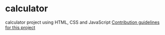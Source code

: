 # calculator
calculator project using HTML, CSS and JavaScript
[Contribution guidelines for this project](calculator/img/PreviewImage.png)
